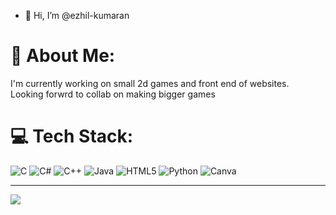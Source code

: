 - 👋 Hi, I’m @ezhil-kumaran

# 💫 About Me:
I'm currently working on small 2d games and front end of websites.<br>Looking forwrd to collab on making bigger games


# 💻 Tech Stack:
![C](https://img.shields.io/badge/c-%2300599C.svg?style=plastic&logo=c&logoColor=white) ![C#](https://img.shields.io/badge/c%23-%23239120.svg?style=plastic&logo=csharp&logoColor=white) ![C++](https://img.shields.io/badge/c++-%2300599C.svg?style=plastic&logo=c%2B%2B&logoColor=white) ![Java](https://img.shields.io/badge/java-%23ED8B00.svg?style=plastic&logo=openjdk&logoColor=white) ![HTML5](https://img.shields.io/badge/html5-%23E34F26.svg?style=plastic&logo=html5&logoColor=white) ![Python](https://img.shields.io/badge/python-3670A0?style=plastic&logo=python&logoColor=ffdd54) ![Canva](https://img.shields.io/badge/Canva-%2300C4CC.svg?style=plastic&logo=Canva&logoColor=white)


---
[![](https://visitcount.itsvg.in/api?id=ezhil-kumaran&icon=0&color=0)](https://visitcount.itsvg.in)

<!-- Proudly created with GPRM ( https://gprm.itsvg.in ) -->
